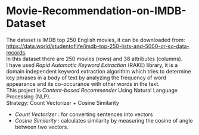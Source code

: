 # Movie-Recommendation-on-IMDB-Dataset
The dataset is IMDB top 250 English movies, it can be downloaded from: https://data.world/studentoflife/imdb-top-250-lists-and-5000-or-so-data-records.  
In this dataset there are 250 movies (rows) and 38 attributes (columns).  
I have used *Rapid Automatic Keyword Extraction* (RAKE) library, it is a domain independent keyword extraction algorithm which tries to determine key phrases in a body of text by analyzing the frequency of word appearance and its co-occurance with other words in the text.  
This project is *Content-based Recommender* Using Natural Language Processing (NLP).  
Strategy: Count Vectorizer + Cosine Similarity
- *Count Vectorizer* : for converting sentences into vectors
- *Cosine Similarity* : calculates similarity by measuring the cosine of angle between two vectors. 

